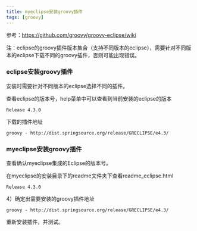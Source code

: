 ```yaml
---
title: myeclipse安装groovy插件
tags: [groovy]
---
```


参考：https://github.com/groovy/groovy-eclipse/wiki

注：eclipse的groovy插件版本集合（支持不同版本的eclipse），需要针对不同版本的eclipse下载不同的groovy插件，否则可能出现错误。

### eclipse安装groovy插件

安装时需要针对不同版本的eclipse选择不同的插件。

查看eclipse的版本号，help菜单中可以查看到当前安装的eclipse的版本

```
Release 4.3.0
```

下载的插件地址

```
groovy - http://dist.springsource.org/release/GRECLIPSE/e4.3/
```

### myeclipse安装groovy插件

查看确认myeclipse集成的Eclipse的版本号。

在myeclipse的安装目录下的readme文件夹下查看readme_eclipse.html

```
Release 4.3.0
```

4）确定出需要安装的groovy插件地址

```
groovy - http://dist.springsource.org/release/GRECLIPSE/e4.3/
```

重新安装插件，并测试。